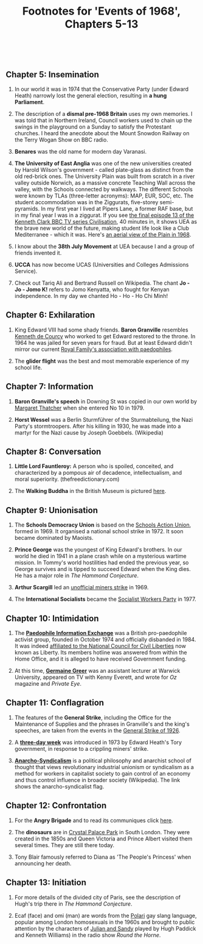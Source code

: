 ﻿---
layout: post
title: Footnotes for 'Events of 1968', Chapters 5-13
category: references
---

<br/>

## Chapter 5: Insemination  


1. In our world it was in 1974 that the Conservative Party (under Edward Heath) narrowly lost the general election, resulting in **a hung Parliament**.

4. The description of a **dismal pre-1968 Britain** uses my own memories. I was told that in Northern Ireland, Council workers used to chain up the swings in the playground on a Sunday to satisfy the Protestant churches. I heard the anecdote about the Mount Snowdon Railway on the Terry Wogan Show on BBC radio.

5. **Benares** was the old name for modern day Varanasi.

6. **The University of East Anglia** was one of the new universities created by Harold Wilson's government - called plate-glass as distinct from the old red-brick ones. The University Plain was built from scratch in a river valley outside Norwich, as a massive concrete Teaching Wall across the valley, with the Schools connected by walkways. The different Schools were known by TLAs (three-letter acronyms): MAP, EUR, SOC, etc. The student accommodation was in the Ziggurats, five-storey semi-pyramids. In my first year I lived at Pipers Lane, a former RAF base, but in my final year I was in a ziggurat. If you see [the final episode 13 of the Kenneth Clark BBC TV series Civilisation](https://www.youtube.com/watch?v=nK6UpqNctkQ), 40 minutes in, it shows UEA as the brave new world of the future, making student life look like a Club Mediterranee - which it was.
Here's [an aerial view of the Plain in 1968](http://www.acoombe.co.uk/UEA/).

7. I know about the **38th July Movement** at UEA because I and a group of friends invented it.

7. **UCCA** has now become UCAS (Universities and Colleges Admissions Service). 

8. Check out Tariq Ali and Bertrand Russell on Wikipedia. The chant **Jo - Jo - Jomo K!** refers to Jomo Kenyatta, who fought for Kenyan independence. In my day we chanted Ho - Ho - Ho Chi Minh!


## Chapter 6: Exhilaration

1. King Edward VIII had some shady friends. **Baron Granville** resembles [Kenneth de Courcy](https://en.wikipedia.org/wiki/Kenneth_de_Courcy) who worked to get Edward restored to the throne. In 1964 he was jailed for seven years for fraud. But at least Edward didn't mirror our current [Royal Family's association with paedophiles](https://morningstaronline.co.uk/article/f/right-royal-paedophilia).

2. The **glider flight** was the best and most memorable experience of my school life.


## Chapter 7: Information

1. **Baron Granville's speech** in Downing St was copied in our own world by [Margaret Thatcher](https://www.youtube.com/watch?v=UhXlAGmUitU) when she entered No 10 in 1979.

2. **Horst Wessel** was a Berlin Sturmführer of the Sturmabteilung, the Nazi Party's stormtroopers. After his killing in 1930, he was made into a martyr for the Nazi cause by Joseph Goebbels. (Wikipedia)


## Chapter 8: Conversation

1. **Little Lord Fauntleroy:** A person who is spoiled, conceited, and characterized by a pompous air of decadence, intellectualism, and moral superiority. (thefreedictionary.com)  

2. The **Walking Buddha** in the British Museum is pictured [here](https://www.britishmuseum.org/collection/object/A_1947-0514-1). 


## Chapter 9: Unionisation

1. The **Schools Democracy Union** is based on the [Schools Action Union](https://en.wikipedia.org/wiki/Schools_Action_Union), formed in 1969. It organised a national school strike in 1972. It soon became dominated by Maoists.

2. **Prince George** was the youngest of King Edward's brothers. In our world he died in 1941 in a plane crash while on a mysterious wartime mission. In Tommy's world hostilities had ended the previous year, so George survives and is tipped to succeed Edward when the King dies. He has a major role in *The Hammond Conjecture*.

2. **Arthur Scargill** led an [unofficial miners strike](https://en.wikipedia.org/wiki/UK_miners%27_strike_(1969)) in 1969.

3. The **International Socialists** became the [Socialist Workers Party](https://en.wikipedia.org/wiki/Socialist_Workers_Party_(UK)) in 1977.


## Chapter 10: Intimidation

1. The [**Paedophile Information Exchange**](https://en.wikipedia.org/wiki/Paedophile_Information_Exchange) was a British pro-paedophile activist group, founded in October 1974 and officially disbanded in 1984. It was indeed [affiliated to the National Council for Civil Liberties](https://www.theguardian.com/society/2014/feb/26/lobbying-paedophile-campaign-revealed-hewitt) now known as Liberty. Its members hotline was answered from within the Home Office, and it is alleged to have received Government funding. 

2. At this time, [**Germaine Greer**](https://en.wikipedia.org/wiki/Germaine_Greer) was an assistant lecturer at Warwick University, appeared on TV with Kenny Everett, and wrote for *Oz* magazine and *Private Eye*.

## Chapter 11: Conflagration

1. The features of the **General Strike**, including the Office for the Maintenance of Supplies and the phrases in Granville's and the king's speeches, are taken from the events in the [General Strike of 1926](https://en.wikipedia.org/wiki/1926_United_Kingdom_general_strike).

2. A [**three-day week**](https://www.dailymail.co.uk/news/article-10012345/When-lights-DID-1970s-Britain-plunged-darkness-three-day-working-week.html) was introduced in 1973 by Edward Heath's Tory government, in response to a crippling miners' strike.  
3. [**Anarcho-Syndicalism**](https://en.wikipedia.org/wiki/Anarcho-syndicalism#:~:text=Anarcho%2Dsyndicalism%20is%20a%20political,control%20influence%20in%20broader%20society.) is a political philosophy and anarchist school of thought that views revolutionary industrial unionism or syndicalism as a method for workers in capitalist society to gain control of an economy and thus control influence in broader society (Wikipedia). The link shows the anarcho-syndicalist flag.

## Chapter 12: Confrontation

1. For the **Angry Brigade** and to read its communiques click [here](https://theanarchistlibrary.org/library/various-authors-the-angry-brigade-documents-and-chronology-1967-1984).

2. The **dinosaurs** are in [Crystal Palace Park](https://cpdinosaurs.org/visit/visitors-guide/) in South London. They were created in the 1850s and Queen Victoria and Prince Albert visited them several times. They are still there today.

3. Tony Blair famously referred to Diana as 'The People's Princess' when announcing her death.

## Chapter 13: Initiation

1. For more details of the divided city of Paris, see the description of Hugh's trip there in *The Hammond Conjecture*.

2. Ecaf (face) and omi (man) are words from the [Polari](http://chris-d.net/polari/) gay slang language, popular among London homosexuals in the 1960s and brought to public attention by the characters of [Julian and Sandy](https://www.keele.ac.uk/media/keeleuniversity/equaldiversity/polari.pdf) played by Hugh Paddick and Kenneth Williams) in the radio show *Round the Horne*.
 


<br/>

 

   
  
 

